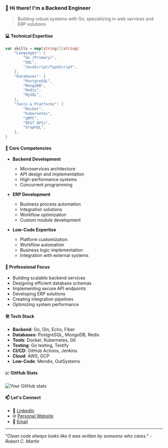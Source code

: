 ### 👋 Hi there! I'm a Backend Engineer

> Building robust systems with Go, specializing in web services and ERP solutions

#### 💻 Technical Expertise

```go
var skills = map[string][]string{
    "Languages": {
        "Go (Primary)",
        "SQL",
        "JavaScript/TypeScript",
    },
    "Databases": {
        "PostgreSQL",
        "MongoDB",
        "Redis",
        "MySQL",
    },
    "Tools & Platforms": {
        "Docker",
        "Kubernetes",
        "gRPC",
        "REST APIs",
        "GraphQL",
    },
}
```

#### 🔧 Core Competencies

- **Backend Development**
  - Microservices architecture
  - API design and implementation
  - High-performance systems
  - Concurrent programming

- **ERP Development**
  - Business process automation
  - Integration solutions
  - Workflow optimization
  - Custom module development

- **Low-Code Expertise**
  - Platform customization
  - Workflow automation
  - Business logic implementation
  - Integration with external systems

#### 💼 Professional Focus

- Building scalable backend services
- Designing efficient database schemas
- Implementing secure API endpoints
- Developing ERP solutions
- Creating integration pipelines
- Optimizing system performance

#### 🛠️ Tech Stack

- **Backend**: Go, Gin, Echo, Fiber
- **Databases**: PostgreSQL, MongoDB, Redis
- **Tools**: Docker, Kubernetes, Git
- **Testing**: Go testing, Testify
- **CI/CD**: GitHub Actions, Jenkins
- **Cloud**: AWS, GCP
- **Low-Code**: Mendix, OutSystems

#### 📈 GitHub Stats

![Your GitHub stats](https://github-readme-stats.vercel.app/api?username=ibnuqoyim&show_icons=true&theme=dark)

#### 📫 Let's Connect

- 💼 [LinkedIn](https://linkedin.com/in/muhamad-ibnu-qoyim/)
- 🌐 [Personal Website](https://ibnuqoyim.github.io)
- 📧 [Email](mailto:muhamadibnu9@gmail.com)

---

*"Clean code always looks like it was written by someone who cares." - Robert C. Martin*
